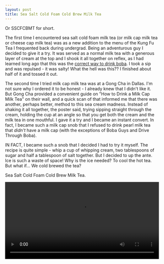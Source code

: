 ```yaml
---
layout: post
title: Sea Salt Cold Foam Cold Brew Milk Tea
---
```


Or SSCFCBMT for short.

The first time I encountered sea salt cold foam milk tea (or milk cap milk tea or cheese cap milk tea) was as a new addition to the menu of the Kung Fu Tea I frequented back during undergrad. Being an adventurous guy I decided to give it a try. It was served as a normal milk tea with a generous layer of cream at the top and I shook it all together on reflex, as I had learned long ago that this was the [correct way to drink boba][1]. I took a sip and was repulsed - it was salty! What the hell was this?? I finished about half of it and tossed it out.

[1]: https://www.quora.com/How-can-I-drink-bubble-tea-to-ensure-that-I-finish-the-bubbles-and-the-tea-at-around-the-same-time

The second time I tried milk cap milk tea was at a Gong Cha in Dallas. I'm not sure why I ordered it to be honest - I already knew that I didn't like it. But Gong Cha provided a convenient guide on "How to Drink a Milk Cap Milk Tea" on their wall, and a quick scan of that informed me that there was another, perhaps better, method to this sea cream madness. Instead of shaking it all together, the poster said, trying sipping straight through the cream, holding the cup at an angle so that you get both the cream and the milk tea in one mouthful. I gave it a try and I became an instant convert. In fact, I became such a milk cap snob that I refused to drink pearl milk tea that *didn't* have a milk cap (with the exceptions of Boba Guys and Drive Through Boba).

IN FACT, I became such a snob that I decided I had to try it myself. The recipe is quite simple - whip a cup of whipping cream, two tablespoons of sugar and half a tablespoon of salt together. But I decided to up the ante. Ice is such a waste of space! Why is the ice needed? To cool the hot tea. But what if... We cold brewed the tea?

Sea Salt Cold Foam Cold Brew Milk Tea.

<div class="video">
   <video  style="display:block; width:100%; height:auto;" autoplay controls loop="loop">
       <source src="/assets/sscfcbmt/sscfcbmt.webm"  type="video/webm"  />
   </video>
</div>

